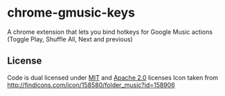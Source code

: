 chrome-gmusic-keys
=================

A chrome extension that lets you bind hotkeys for Google Music actions (Toggle Play, Shuffle All, Next and previous)

## License
Code is dual licensed under [MIT](http://opensource.org/licenses/MIT) and [Apache 2.0](http://www.apache.org/licenses/LICENSE-2.0) licenses
Icon taken from http://findicons.com/icon/158580/folder_music?id=158906

